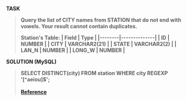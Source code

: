 [comment]: <> (Written: 23-Mar-2020)

<b>TASK<b>
> Query the list of CITY names from STATION that do not end with vowels. Your result cannot contain duplicates.
>
> Station's Table: 
> | Field  | Type         |
> |--------|--------------|
> | ID     | NUMBER       |
> | CITY   | VARCHAR2(21) |
> | STATE  | VARCHAR2(2)  |
> | LAN_N  | NUMBER       |
> | LONG_W | NUMBER       |

<b>SOLUTION (MySQL)</b>
> SELECT DISTINCT(city) FROM station WHERE city REGEXP '[^aeiou]$';<br><br>
> [Reference](https://www.tutorialspoint.com/mysql/mysql-regexps.htm)
